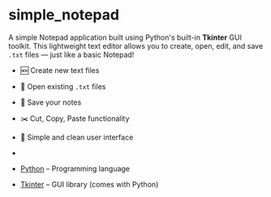 
# simple_notepad

A simple Notepad application built using Python's built-in **Tkinter** GUI toolkit. This lightweight text editor allows you to create, open, edit, and save `.txt` files — just like a basic Notepad!

- 🆕 Create new text files
- 📂 Open existing `.txt` files
- 💾 Save your notes
- ✂️ Cut, Copy, Paste functionality
- 🧼 Simple and clean user interface

-

- [Python](https://www.python.org/) – Programming language
- [Tkinter](https://docs.python.org/3/library/tkinter.html) – GUI library (comes with Python)



